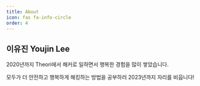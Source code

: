 ```yaml
---
title: About
icon: fas fa-info-circle
order: 4
---
```

## 이유진 Youjin Lee

2020년까지 Theori에서 해커로 일하면서 행복한 경험을 많이 쌓았습니다.

모두가 더 안전하고 행복하게 해킹하는 방법을 공부하러 2023년까지 자리를 비웁니다!
